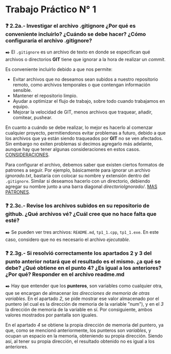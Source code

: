 # Trabajo Práctico N° 1
### :question: 2.2a.- Investigar el archivo .gitignore ¿Por qué es conveniente incluirlo? ¿Cuándo se debe hacer? ¿Cómo configuraría el archivo .gitignore?   

:black_nib: El `.gitignore` es un archivo de texto en donde se especifican qué archivos o directorios **GIT** tiene que ignorar a la hora de realizar un _commit_.

Es conveniente incluirlo debido a que nos permite:
- Evitar archivos que no deseamos sean subidos a nuestro repositorio remoto, como archivos temporales o que contengan información sensible.
- Mantener el repositorio limpio.
- Ayudar a optimizar el flujo de trabajo, sobre todo cuando trabajamos en equipo.
- Mejorar la velocidad de GIT, menos archivos que traquear, añadir, comitear, pushear.

En cuanto a cuándo se debe realizar, lo mejor es hacerlo al comenzar cualquier proyecto, permitiendonos evitar problemas a futuro, debido a que los archivos que ya están siendo traqueados por **GIT** no se ven afectados. Sin embargo no exiten problemas si decimos agregarlo más adelante, aunque hay que tener algunas consideraciones en estos casos. [CONSIDERACIONES](https://git-scm.com/docs/gitignore#_notes).

Para configurar el archivo, debemos saber que existen ciertos formatos de patrones a seguir. Por ejemplo, básicamente para ignorar un archivo _ignorado.txt_, bastaría con colocar su nombre y extensión dentro del `.gitignore`. Similar si deseamos hacerlo con un directorio, debiendo agregar su nombre junto a una barra diagonal _directorioIgnorado/_. [MAS PATRONES](https://git-scm.com/docs/gitignore#_pattern_format).

### :question: 2.3c.- Revise los archivos subidos en su repositorio de github. ¿Qué archivos vé? ¿Cuál cree que no hace falta que esté?

:black_nib: Se pueden ver tres archivos: `README.md`, `tp1_1.cpp`, `tp1_1.exe`. En este caso, considero que no es necesario el archivo _ejecutable_.

### :question: 2.3g.- Si resolvió correctamente los apartados 2 y 3 del punto anterior notará que el resultado es el mismo. ¿a qué se debe? ¿Qué obtiene en el punto 4? ¿Es igual a los anteriores? ¿Por qué? Responder en el archivo readme.md

:black_nib: Hay que entender que los **punteros**, son variables como cualquier otra, que se encargan de almacenar _las direcciones de memoria de otras variables_. En el apartado _2_, se pide mostrar ese valor almacenado por el puntero (el cual es la dirección de memoria de la variable "num"), y en el _3_ la dirección de memoria de la variable en sí. Por consiguiente, ambos valores mostrados por pantalla son iguales. 

En el apartado _4_ se obtiene la propia dirección de memoria del puntero, ya que, como se mencionó anteriormente, los punteros son _variables_, y ocupan un espacio en la memoria, obteniendo su propia dirección. Siendo así, al tener su propia dirección, el resultado obtenido no es igual a los anteriores.